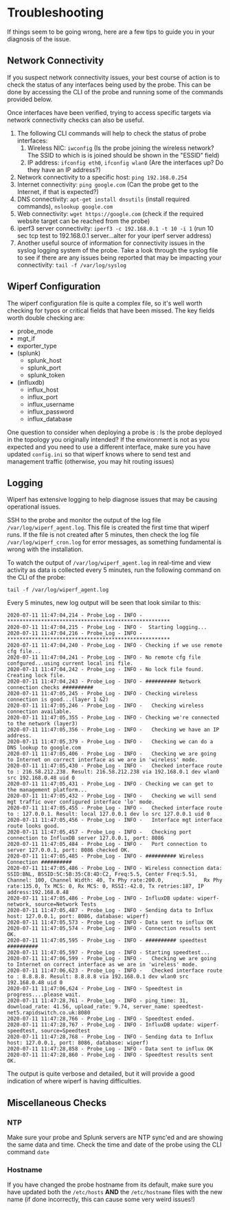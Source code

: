 
# Troubleshooting

If things seem to be going wrong, here are a few tips to guide you in your diagnosis of the issue.

## Network Connectivity

If you suspect network connectivity issues, your best course of action is to check the status of any interfaces being used by the probe. This can be done by accessing the CLI of the probe and running some of the commands provided below.

Once interfaces have been verified, trying to access specific targets via network connectivity checks can also be useful. 

1. The following CLI commands will help to check the status of probe interfaces:
    1. Wireless NIC: ```iwconfig``` (Is the probe joining the wireless network? The SSID to which is is joined should be shown in the "ESSID" field)
    2. IP address: ```ifconfig eth0```, ```ifconfig wlan0``` (Are the interfaces up? Do they have an IP address?)
2. Network connectivity to a specific host: ```ping 192.168.0.254```
3. Internet connectivity: ```ping google.com``` (Can the probe get to the Internet, if that is expected?)
4. DNS connectivity: ```apt-get install dnsutils``` (install required commands), ```nslookup google.com```
5. Web connectivity: ```wget https://google.com``` (check if the required website target can be reached from the probe)
6. iperf3 server connectivity: ```iperf3 -c 192.168.0.1 -t 10 -i 1``` (run 10 sec tcp test to 192.168.0.1 server...alter for your iperf server address)
7. Another useful source of information for connectivity issues in the syslog logging system of the probe. Take a look through the syslog file to see if there are any issues being reported that may be impacting your connectivity: ```tail -f /var/log/syslog```

## Wiperf Configuration
The wiperf configuration file is quite a complex file, so it's well worth checking for typos or critical fields that have been missed. The key fields worth double checking are:

- probe_mode
- mgt_if
- exporter_type
- (splunk)
    - splunk_host
    - splunk_port
    - splunk_token
- (influxdb)
    - influx_host
    - influx_port
    - influx_username
    - influx_password
    - influx_database

One question to consider when deploying a probe is : Is the probe deployed in the topology you originally intended? If the environment is not as you expected and you need to use a different interface, make sure you have updated ```config.ini``` so that wiperf knows where to send test and management traffic (otherwise, you may hit routing issues)

## Logging
Wiperf has extensive logging to help diagnose issues that may be causing operational issues.

SSH to the probe and monitor the output of the log file ```/var/log/wiperf_agent.log```. This file is created the first time that wiperf runs. If the file is not created after 5 minutes, then check the log file ```/var/log/wiperf_cron.log``` for error messages, as something fundamental is wrong with the installation.

To watch the output of ```/var/log/wiperf_agent.log``` in real-time and view activity as data is collected every 5 minutes, run the following command on the CLI of the probe:

```
tail -f /var/log/wiperf_agent.log
```

Every 5 minutes, new log output will be seen that look similar to this:

```
2020-07-11 11:47:04,214 - Probe_Log - INFO - *****************************************************
2020-07-11 11:47:04,215 - Probe_Log - INFO -  Starting logging...
2020-07-11 11:47:04,216 - Probe_Log - INFO - *****************************************************
2020-07-11 11:47:04,240 - Probe_Log - INFO - Checking if we use remote cfg file...
2020-07-11 11:47:04,241 - Probe_Log - INFO - No remote cfg file confgured...using current local ini file.
2020-07-11 11:47:04,242 - Probe_Log - INFO - No lock file found. Creating lock file.
2020-07-11 11:47:04,243 - Probe_Log - INFO - ########## Network connection checks ##########
2020-07-11 11:47:05,245 - Probe_Log - INFO - Checking wireless connection is good...(layer 1 &2)
2020-07-11 11:47:05,246 - Probe_Log - INFO -   Checking wireless connection available.
2020-07-11 11:47:05,355 - Probe_Log - INFO - Checking we're connected to the network (layer3)
2020-07-11 11:47:05,356 - Probe_Log - INFO -   Checking we have an IP address.
2020-07-11 11:47:05,379 - Probe_Log - INFO -   Checking we can do a DNS lookup to google.com
2020-07-11 11:47:05,406 - Probe_Log - INFO -   Checking we are going to Internet on correct interface as we are in 'wireless' mode.
2020-07-11 11:47:05,430 - Probe_Log - INFO -   Checked interface route to : 216.58.212.238. Result: 216.58.212.238 via 192.168.0.1 dev wlan0 src 192.168.0.48 uid 0
2020-07-11 11:47:05,431 - Probe_Log - INFO - Checking we can get to the management platform...
2020-07-11 11:47:05,432 - Probe_Log - INFO -   Checking we will send mgt traffic over configured interface 'lo' mode.
2020-07-11 11:47:05,455 - Probe_Log - INFO -   Checked interface route to : 127.0.0.1. Result: local 127.0.0.1 dev lo src 127.0.0.1 uid 0
2020-07-11 11:47:05,456 - Probe_Log - INFO -   Interface mgt interface route looks good.
2020-07-11 11:47:05,457 - Probe_Log - INFO -   Checking port connection to InfluxDB server 127.0.0.1, port: 8086
2020-07-11 11:47:05,484 - Probe_Log - INFO -   Port connection to server 127.0.0.1, port: 8086 checked OK.
2020-07-11 11:47:05,485 - Probe_Log - INFO - ########## Wireless Connection ##########
2020-07-11 11:47:05,486 - Probe_Log - INFO - Wireless connection data: SSID:BNL, BSSID:5C:5B:35:C8:4D:C2, Freq:5.5, Center Freq:5.51, Channel: 100, Channel Width: 40, Tx Phy rate:200.0,             Rx Phy rate:135.0, Tx MCS: 0, Rx MCS: 0, RSSI:-42.0, Tx retries:187, IP address:192.168.0.48
2020-07-11 11:47:05,486 - Probe_Log - INFO - InfluxDB update: wiperf-network, source=Network Tests
2020-07-11 11:47:05,487 - Probe_Log - INFO - Sending data to Influx host: 127.0.0.1, port: 8086, database: wiperf)
2020-07-11 11:47:05,573 - Probe_Log - INFO - Data sent to influx OK
2020-07-11 11:47:05,574 - Probe_Log - INFO - Connection results sent OK.
2020-07-11 11:47:05,595 - Probe_Log - INFO - ########## speedtest ##########
2020-07-11 11:47:05,597 - Probe_Log - INFO - Starting speedtest...
2020-07-11 11:47:06,599 - Probe_Log - INFO -   Checking we are going to Internet on correct interface as we are in 'wireless' mode.
2020-07-11 11:47:06,623 - Probe_Log - INFO -   Checked interface route to : 8.8.8.8. Result: 8.8.8.8 via 192.168.0.1 dev wlan0 src 192.168.0.48 uid 0
2020-07-11 11:47:06,624 - Probe_Log - INFO - Speedtest in progress....please wait.
2020-07-11 11:47:28,761 - Probe_Log - INFO - ping_time: 31, download_rate: 41.56, upload_rate: 9.74, server_name: speedtest-net5.rapidswitch.co.uk:8080
2020-07-11 11:47:28,766 - Probe_Log - INFO - Speedtest ended.
2020-07-11 11:47:28,767 - Probe_Log - INFO - InfluxDB update: wiperf-speedtest, source=Speedtest
2020-07-11 11:47:28,768 - Probe_Log - INFO - Sending data to Influx host: 127.0.0.1, port: 8086, database: wiperf)
2020-07-11 11:47:28,858 - Probe_Log - INFO - Data sent to influx OK
2020-07-11 11:47:28,860 - Probe_Log - INFO - Speedtest results sent OK.
```

The output is quite verbose and detailed, but it will provide a good indication of where wiperf is having difficulties.

## Miscellaneous Checks

### NTP
Make sure your probe and Splunk servers are NTP sync'ed and are showing the same data and time. Check the time and date of the probe using the CLI command ```date```

### Hostname
If you have changed the probe hostname from its default, make sure you have updated both the `/etc/hosts` **AND** the `/etc/hostname` files with the new name (if done incorrectly, this can cause some very weird issues!)


